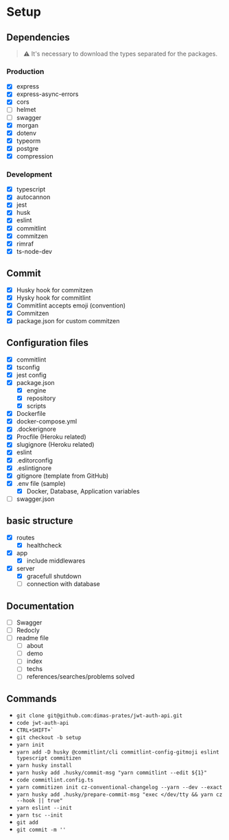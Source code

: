 # Setup
## Dependencies
> :warning: It's necessary to download the types separated for the packages.
### Production
- [X] express
- [X] express-async-errors
- [X] cors
- [ ] helmet
- [ ] swagger
- [X] morgan
- [X] dotenv
- [X] typeorm
- [X] postgre
- [X] compression
### Development
- [X] typescript
- [X] autocannon
- [X] jest
- [X] husk
- [x] eslint
- [x] commitlint
- [x] commitzen
- [X] rimraf
- [X] ts-node-dev
## Commit
- [X] Husky hook for commitzen
- [X] Hysky hook for commitlint
- [X] Commitlint accepts emoji (convention)
- [X] Commitzen
- [X] package.json for custom commitzen
## Configuration files
- [X] commitlint
- [X] tsconfig
- [X] jest config
- [X] package.json
  - [X] engine
  - [X] repository
  - [X] scripts
- [X] Dockerfile
- [X] docker-compose.yml
- [X] .dockerignore
- [X] Procfile (Heroku related)
- [X] slugignore (Heroku related)
- [X] eslint
- [X] .editorconfig
- [X] .eslintignore
- [X] gitignore (template from GitHub)
- [X] .env file (sample)
  - [X] Docker, Database, Application variables
- [ ] swagger.json
## basic structure
- [X] routes
  - [X] healthcheck
- [X] app
  - [X] include middlewares
- [X] server
  - [X] gracefull shutdown
  - [ ] connection with database
## Documentation
- [ ] Swagger
- [ ] Redocly
- [ ] readme file
  - [ ] about
  - [ ] demo
  - [ ] index
  - [ ] techs
  - [ ] references/searches/problems solved

## Commands
* ```git clone git@github.com:dimas-prates/jwt-auth-api.git```
* ```code jwt-auth-api```
* ```CTRL+SHIFT+` ```
* ```git checkout -b setup```
* ```yarn init```
* ```yarn add -D husky @commitlint/cli commitlint-config-gitmoji eslint typescript commitizen```
* ```yarn husky install```
* ```yarn husky add .husky/commit-msg "yarn commitlint --edit ${1}"```
* ```code commitlint.config.ts```
* ```yarn commitizen init cz-conventional-changelog --yarn --dev --exact```
* ```yarn husky add .husky/prepare-commit-msg "exec </dev/tty && yarn cz --hook || true"```
* ```yarn eslint --init```
* ```yarn tsc --init```
* ```git add```
* ```git commit -m ''```